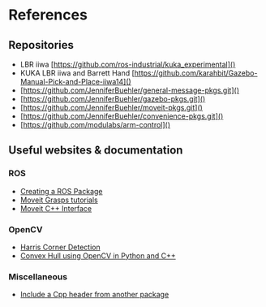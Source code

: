 References
==========

## Repositories

- LBR iiwa [https://github.com/ros-industrial/kuka_experimental]()
- KUKA LBR iiwa and Barrett Hand [https://github.com/karahbit/Gazebo-Manual-Pick-and-Place-iiwa14]()
- [https://github.com/JenniferBuehler/general-message-pkgs.git]()
- [https://github.com/JenniferBuehler/gazebo-pkgs.git]()
- [https://github.com/JenniferBuehler/moveit-pkgs.git]()
- [https://github.com/JenniferBuehler/convenience-pkgs.git]()
- [https://github.com/modulabs/arm-control]()


## Useful websites & documentation

### ROS
- [Creating a ROS Package](https://wiki.ros.org/ROS/Tutorials/CreatingPackage)
- [Moveit Grasps tutorials](https://ros-planning.github.io/moveit_tutorials/doc/moveit_grasps/moveit_grasps_tutorial.html)
- [Moveit C++ Interface](https://ros-planning.github.io/moveit_tutorials/doc/move_group_interface/move_group_interface_tutorial.html#move-group-c-interface)

### OpenCV

- [Harris Corner Detection](https://opencv-python-tutroals.readthedocs.io/en/latest/py_tutorials/py_feature2d/py_features_harris/py_features_harris.html#harris-corner-detection)
- [Convex Hull using OpenCV in Python and C++](https://www.learnopencv.com/convex-hull-using-opencv-in-python-and-c/)

### Miscellaneous

- [Include a Cpp header from another package](https://roboticsbackend.com/ros-include-cpp-header-from-another-package/)